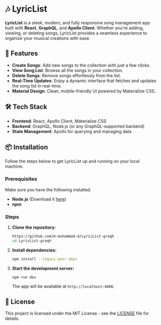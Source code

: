 
# 🎶 LyricList

**LyricList** is a sleek, modern, and fully responsive song management app built with **React**, **GraphQL**, and **Apollo Client**. Whether you're adding, viewing, or deleting songs, LyricList provides a seamless experience to organize your musical creations with ease.

## 🚀 Features

- **Create Songs**: Add new songs to the collection with just a few clicks.
- **View Song List**: Browse all the songs in your collection.
- **Delete Songs**: Remove songs effortlessly from the list.
- **Real-Time Updates**: Enjoy a dynamic interface that fetches and updates the song list in real-time.
- **Material Design**: Clean, mobile-friendly UI powered by Materialize CSS.

## 🛠️ Tech Stack

- **Frontend**: React, Apollo Client, Materialize CSS
- **Backend**: GraphQL, Node.js (or any GraphQL-supported backend)
- **State Management**: Apollo for querying and managing data

## 📦 Installation

Follow the steps below to get LyricList up and running on your local machine.

### Prerequisites

Make sure you have the following installed:

- **Node.js** (Download it [here](https://nodejs.org/))
- **npm**

### Steps

1. **Clone the repository:**

   ```bash
   https://github.com/m-mohammad-d/LyricList-graqh
   cd LyricList-graqh
   ```

2. **Install dependencies:**

   ```bash
   npm install --legacy-peer-deps
   ```

3. **Start the development server:**

   ```bash
   npm run dev
   ```

   The app will be available at `http://localhost:4000`.


## 📄 License

This project is licensed under the MIT License - see the [LICENSE](LICENSE) file for details.
